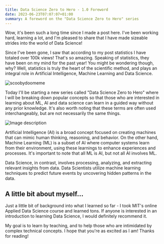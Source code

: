 ```yaml
---
title: Data Science Zero to Hero - 1.0 Foreword
date: 2023-06-23T07:07:07+01:00
summary: A foreword on the "Data Science Zero to Hero" series
---
```


Wow, it's been such a long time since I made a post here. I've been working hard, learning a lot, and I'm pleased to share that I have made sizeable strides into the world of Data Science!

Since I've been gone, I saw that according to my post statistics I have totaled over 100k views! That's so amazing. Speaking of statistics, they have been on my mind for the past year! You might be wondering though, why? Well, statistics is truly the heart of the scientific method, and plays an integral role in Artificial Intelligence, Machine Learning and Data Science.

![scoobydoomeme](https://dev-to-uploads.s3.amazonaws.com/uploads/articles/079ozabzallkr4316khb.png)

Today I'll be starting a new series called "Data Science Zero to Hero" where I will be breaking down popular concepts so that those who are interested in learning about ML, AI and data science can learn in a guided way without any prior knowledge. It's also worth noting that these terms are often used interchangeably, but are not necessarily the same things.

![Image description](https://dev-to-uploads.s3.amazonaws.com/uploads/articles/1u70yhw9z3ucb6m4m4pc.png)

Artificial Intelligence (AI) is a broad concept focused on creating machines that can mimic human thinking, reasoning, and behavior. On the other hand, Machine Learning (ML) is a subset of AI where computer systems learn from their environment, using these learnings to enhance experiences and processes. It's important to note that all ML is AI, but not all AI involves ML.

Data Science, in contrast, involves processing, analyzing, and extracting relevant insights from data. Data Scientists utilize machine learning techniques to predict future events by uncovering hidden patterns in the data.

## A little bit about myself...
Just a little bit of background into what I learned so far - I took MIT's online Applied Data Science course and learned tons. If anyone is interested in an introduction to learning Data Science, I would definitely recommend it.

My goal is to learn by teaching, and to help those who are intimidated by complex technical concepts. I hope that you're as excited as I am! Thanks for reading!